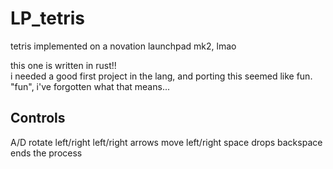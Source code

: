 # LP_tetris
tetris implemented on a novation launchpad mk2, lmao

this one is written in rust!!  
i needed a good first project in the lang, and porting this seemed like fun.  
"fun", i've forgotten what that means...

## Controls
A/D rotate left/right
left/right arrows move left/right
space drops
backspace ends the process